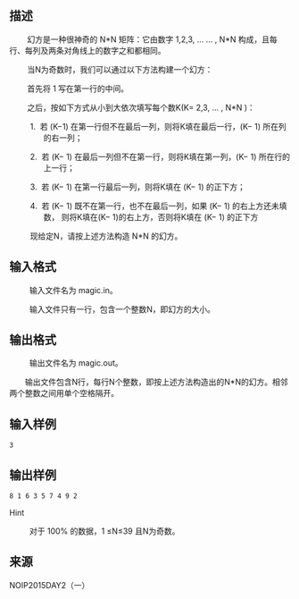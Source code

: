 ## 描述

<p align="left" class="MsoNormal" style="text-indent:24pt;"> 幻方是一种很神奇的<span> N*N </span>矩阵：它由数字 1,2,3, … … , N*N 构成，且每行、每列及两条对角线上的数字之和都相同。 </p> <p align="left" class="MsoNormal" style="text-indent:24pt;"> 当<span>N</span>为奇数时，我们可以通过以下方法构建一个幻方： <span></span> </p> <p align="left" class="MsoNormal" style="text-indent:24pt;"> 首先将 1 写在第一行的中间。 </p> <p align="left" class="MsoNormal" style="text-indent:24pt;"> 之后，按如下方式从小到大依次填写每个数<span>K</span>(K= 2,3, … , N*N )： </p> <p class="MsoNormal" style="text-indent:-18pt;margin-left:46pt;"> 1.  若 (K−1) 在第一行但不在最后一列，则将<span>K</span>填在最后一行，(K− 1) 所在列的右一列； </p> <p class="MsoNormal" style="text-indent:-18pt;margin-left:46pt;"> 2.  若 (K− 1) 在最后一列但不在第一行，则将<span>K</span>填在第一列，(K− 1) 所在行的上一行； </p> <p align="left" class="MsoNormal" style="text-indent:-18pt;margin-left:46pt;"> 3.  若 (K− 1) 在第一行最后一列，则将<span>K</span>填在 (K− 1) 的正下方； </p> <p class="MsoNormal" style="text-indent:-18pt;margin-left:46pt;"> 4.  若 (K− 1) 既不在第一行，也不在最后一列，如果 (K− 1) 的右上方还未填数， 则将K填在(K− 1)的右上方，否则将<span>K</span>填在 (K− 1) 的正下方 </p> <p class="MsoNormal" style="margin-left:28pt;"> 现给定<span>N</span>，请按上述方法构造<span> N*N </span>的幻方。 </p>

## 输入格式

<p align="left" class="MsoNormal" style="margin-left:27pt;"> 输入文件名为 magic.in。 </p> <p align="left" class="MsoNormal" style="margin-left:27pt;"> 输入文件只有一行，包含一个整数<span>N</span>，即幻方的大小。 </p>

## 输出格式

<p align="left" class="MsoNormal" style="margin-left:27pt;"> 输出文件名为 magic.out。 </p> <p align="left" class="MsoNormal" style="text-indent:21pt;"> 输出文件包含<span>N</span>行，每行<span>N</span>个整数，即按上述方法构造出的<span>N*N</span>的幻方。相邻 两个整数之间用单个空格隔开。 </p>

## 输入样例

```plaintext
3
```

## 输出样例

```plaintext
8 1 6 3 5 7 4 9 2
```

Hint

<p align="left" class="MsoNormal" style="margin-left:27pt;"> 对于 100% 的数据，1 ≤N≤39 且<span>N</span>为奇数。 </p>

## 来源

NOIP2015DAY2（一）


